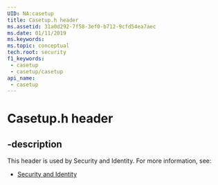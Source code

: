 ```yaml
---
UID: NA:casetup
title: Casetup.h header
ms.assetid: 31a0d292-7f58-3ef0-b712-9cfd54ea7aec
ms.date: 01/11/2019
ms.keywords: 
ms.topic: conceptual
tech.root: security
f1_keywords:
 - casetup
 - casetup/casetup
api_name:
 - casetup
---
```


# Casetup.h header


## -description

This header is used by Security and Identity. For more information, see:

- [Security and Identity](../_security/index.md)

